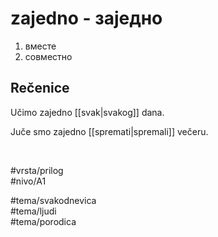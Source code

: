 # zajedno - заједно

1. вместе  
2. совместно

## Rečenice

Učimo zajedno [[svak|svakog]] dana.

Juče smo zajedno [[spremati|spremali]] večeru.

<br>

#vrsta/prilog  
#nivo/A1  

#tema/svakodnevica  
#tema/ljudi  
#tema/porodica
